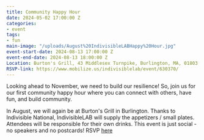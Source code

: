 ```yaml
---
title: Community Happy Hour
date: 2024-05-02 17:00:00 Z
categories:
- event
tags:
- fun
main-image: "/uploads/August%20IndivisibleLABHappy%20Hour.jpg"
event-start-date: 2024-08-13 17:00:00 Z
event-end-date: 2024-08-13 18:00:00 Z
Location: Burton's Grill, 43 Middlesex Turnpike, Burlington, MA, 01803
RSVP-link: https://www.mobilize.us/indivisiblelab/event/630370/
---
```


Looking ahead to November, we need to build our resilience! So, join us for our first community happy hour where you can connect with others, have fun, and build community. 

In August, we will again be at Burton's Grill in Burlington. Thanks to Indivisible National, IndivisibleLAB will supply the appetizers / small plates. Attendees will be responsible for their own drinks. This event is just social - no speakers and no postcards! RSVP [here](https://www.mobilize.us/indivisiblelab/event/630370/)